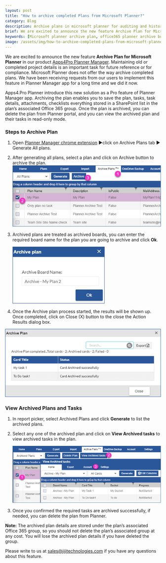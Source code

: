 ```yaml
---
layout: post
title: "How to archive completed Plans from Microsoft Planner?"
category: Blog
description: Archive plans in microsoft planner for auditing and historical view before permanent deletion.
brief: We are excited to announce the new feature Archive Plan for Microsoft Planner in our product Apps4Pro Planner Manager. Maintaining old or completed project details is an important task for future reference or for compliance. Microsoft Planner does not offer the way archive completed plans. We have been receiving requests from our users to implement this feature in Planner Manager app for a long time and we did it now.
keywords: [Microsoft planner archive plan, office365 planner archive bucket, microsoft planner archive, archive completed plans, office365 planner, microsoft planner]
image: /assets/img/how-to-archive-completed-plans-from-microsoft-planner/banner.png
---
```



We are excited to announce the new feature **Archive Plan for Microsoft
Planner** in our product [Apps4Pro Planner
Manager](https://apps4.pro/planner-manager.aspx). Maintaining old or
completed project details is an important task for future reference or
for compliance. Microsoft Planner does not offer the way archive
completed plans. We have been receiving requests from our users to
implement this feature in Planner Manager app for a long time and we did
it now.

Apps4.Pro Planner introduce this new solution as a Pro feature of
Planner Manager app. Archiving the plan enables you to save the plan,
tasks, task details, attachments, checklists everything stored in a
SharePoint list in the plan’s associated Office 365 group. Once the plan
is archived, you can delete the plan from Planner portal, and you can
view the archived plan and their tasks in read-only mode.

### Steps to Archive Plan 

1.  Open [Planner Manager chrome
    extension](https://chrome.google.com/webstore/detail/apps4pro-plannermanager/fjaljghippleoeckmpadcgofdbpcmdnd)
    &#x25B6;click on Archive Plans tab &#x25B6; Generate All plans.
    
2.  After generating all plans, select a plan and click on Archive
    button to archive the plan.
     ![](/assets/img/how-to-archive-completed-plans-from-microsoft-planner/archive-plans-microsoft-planner.png)
       
3.  Archived plans are treated as archived boards, you can enter the
    required board name for the plan you are going to archive and click
    **Ok**.
    
     ![](/assets/img/how-to-archive-completed-plans-from-microsoft-planner/planner-archived-plan-name.png)
     
4.  Once the Archive plan process started, the results will be shown up.
    Once completed, click on Close (X) button to the close the Action
    Results dialog box.
    
 ![](/assets/img/how-to-archive-completed-plans-from-microsoft-planner/office365-archive-plan-list.png)
 
### View Archived Plans and Tasks 

1.  In report picker, select Archived Plans and click **Generate** to
    list the archived plans.
2.  Select any one of the archived plan and click on **View Archived
    tasks** to view archived tasks in the plan.
    
     ![](/assets/img/how-to-archive-completed-plans-from-microsoft-planner/view-microsoft-archived-plans-as-readonly.png)
     
3.  Once you confirmed the required tasks are archived successfully, if
    needed, you can delete the plan from Planner.

**Note:** The archived plan details are stored under the plan’s
associated Office 365 group, so you should not delete the plan’s
associated group at any cost. You will lose the archived plan details if
you have deleted the group.

Please write to us at
[sales@jijitechnologies.com](mailto:sales@jijitechnologies.com) if you
have any questions about this feature.
